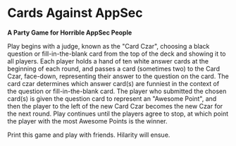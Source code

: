 # Cards Against AppSec 
**A Party Game for Horrible AppSec People**

Play begins with a judge, known as the "Card Czar", choosing a black question or fill-in-the-blank card from the top of the deck and showing it to all players. Each player holds a hand of ten white answer cards at the beginning of each round, and passes a card (sometimes two) to the Card Czar, face-down, representing their answer to the question on the card. The card czar determines which answer card(s) are funniest in the context of the question or fill-in-the-blank card. The player who submitted the chosen card(s) is given the question card to represent an "Awesome Point", and then the player to the left of the new Card Czar becomes the new Czar for the next round. Play continues until the players agree to stop, at which point the player with the most Awesome Points is the winner.

Print this game and play with friends. Hilarity will ensue. 
